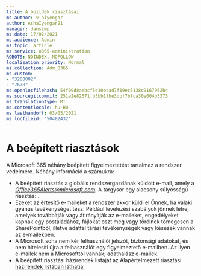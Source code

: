 ```yaml
---
title: A buildek riasztásai
ms.author: v-aiyengar
author: AshaIyengar21
manager: dansimp
ms.date: 17/02/2021
ms.audience: Admin
ms.topic: article
ms.service: o365-administration
ROBOTS: NOINDEX, NOFOLLOW
localization_priority: Normal
ms.collection: Adm_O365
ms.custom:
- "3200002"
- "7670"
ms.openlocfilehash: 54f09d8aebcf5e10eaad7f19ec5138c9167962b4
ms.sourcegitcommit: 251e2e82571fb3bb1fbe3dbf7bfca30e004b3373
ms.translationtype: MT
ms.contentlocale: hu-HU
ms.lasthandoff: 03/05/2021
ms.locfileid: "50482432"
---
```

# <a name="about-built-in-alerts"></a>A beépített riasztások

A Microsoft 365 néhány beépített figyelmeztetést tartalmaz a rendszer védelmére. Néhány információ a számukra:

- A beépített riasztás a globális rendszergazdának küldött e-mail, amely a *Office365Alerts@microsoft.com.* A tárgysor egy alacsony súlyosságú riasztás: <name of alert policy> .
- Ezeket az értesítő e-maileket a rendszer akkor küldi el Önnek, ha valaki gyanús tevékenységet tesz. Például levelezési szabályok jönnek létre, amelyek továbbítják vagy átirányítják az e-maileket, engedélyeket kapnak egy postaládához, fájlokat oszt meg vagy törölnek tömegesen a SharePointból, illetve adatfel tárási tevékenységek vagy késések vannak az e-mailekben.
- A Microsoft soha nem kér felhasználói jelszót, biztonsági adatokat, és nem hitelesíti újra a felhasználót egy figyelmeztető e-mailben. Az ilyen e-mailek nem a Microsofttól vannak; adathalász e-mailek.
- A beépített riasztási házirendek listáját az Alapértelmezett riasztási [házirendek listában láthatja.](https://go.microsoft.com/fwlink/?linkid=2103170)
